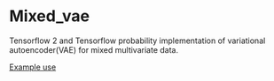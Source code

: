 # Mixed_vae
Tensorflow 2 and Tensorflow probability implementation of variational autoencoder(VAE) for mixed multivariate data.

[Example use](Notebooks/example_use.md)
